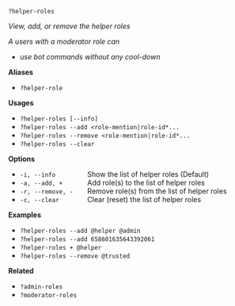 `?helper-roles`

*View, add, or remove the helper roles*

*A users with a moderator role can*
- *use bot commands without any cool-down*

**Aliases**
*  `?helper-role`

**Usages**
* `?helper-roles [--info]`
* `?helper-roles --add <role-mention|role-id*...`
* `?helper-roles --remove <role-mention|role-id*...`
* `?helper-roles --clear`

**Options**
* `-i, --info         `Show the list of helper roles (Default) 
* `-a, --add, +       `Add role(s) to the list of helper roles
* `-r, --remove, -    `Remove role(s) from the list of helper roles
* `-c, --clear        `Clear (reset) the list of helper roles

**Examples**
* `?helper-roles --add @helper @admin`
* `?helper-roles --add 658601635643392061`
* `?helper-roles + @helper`
* `?helper-roles --remove @trusted`

**Related**
* `?admin-roles`
* `?moderator-roles`
